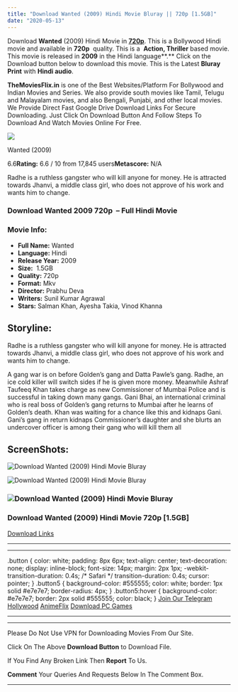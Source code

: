 ```yaml
---
title: "Download Wanted (2009) Hindi Movie Bluray || 720p [1.5GB]"
date: "2020-05-13"
---
```


Download **Wanted** (2009) Hindi Movie in [**720p**](https://1moviesflix.com/720p-movies/). This is a Bollywood Hindi movie and available in **720p**  quality. This is a  **Action, Thriller** based movie. This movie is released in **2009** in the Hindi language**.** Click on the Download button below to download this movie. This is the Latest **Bluray Print** with **Hindi audio**.

**TheMoviesFlix.in** is one of the Best Websites/Platform For Bollywood and Indian Movies and Series. We also provide south movies like Tamil, Telugu and Malayalam movies, and also Bengali, Punjabi, and other local movies. We Provide Direct Fast Google Drive Download Links For Secure Downloading. Just Click On Download Button And Follow Steps To Download And Watch Movies Online For Free.

[![](https://m.media-amazon.com/images/M/MV5BYjI4ZTNmZTYtNTFhZC00Y2RkLTgyM2YtYmZkODZjNWNhMTQyXkEyXkFqcGdeQXVyODE5NzE3OTE@._V1_SX300.jpg)](https://www.imdb.com/title/tt1084972/ "Wanted")

Wanted (2009)

6.6**Rating:** 6.6 / 10 from 17,845 users**Metascore:** N/A

Radhe is a ruthless gangster who will kill anyone for money. He is attracted towards Jhanvi, a middle class girl, who does not approve of his work and wants him to change.

### Download Wanted 2009 720p  – Full Hindi Movie

### Movie Info:

- **Full Name:** Wanted
- **Language:** Hindi
- **Release Year:** 2009
- **Size:**  1.5GB
- **Quality:** 720p
- **Format:** Mkv
- **Director:** Prabhu Deva
- **Writers:** Sunil Kumar Agrawal
- **Stars:** Salman Khan, Ayesha Takia, Vinod Khanna

## Storyline:

Radhe is a ruthless gangster who will kill anyone for money. He is attracted towards Jhanvi, a middle class girl, who does not approve of his work and wants him to change.

A gang war is on before Golden’s gang and Datta Pawle’s gang. Radhe, an ice cold killer will switch sides if he is given more money. Meanwhile Ashraf Taufeeq Khan takes charge as new Commissioner of Mumbai Police and is successful in taking down many gangs. Gani Bhai, an international criminal who is real boss of Golden’s gang returns to Mumbai after he learns of Golden’s death. Khan was waiting for a chance like this and kidnaps Gani. Gani’s gang in return kidnaps Commissioner’s daughter and she blurts an undercover officer is among their gang who will kill them all

## ScreenShots:

![Download Wanted (2009) Hindi Movie Bluray](https://4.bp.blogspot.com/-HcZuFBzhv0A/VxyyzsmzetI/AAAAAAAABbw/oXhWY19Ip0IYacOvqo5c0UODk9aBKqlbQCLcB/s1600/Wanted__2009_-_BRRip-720p-x264-CharmeLeon__10_.png)

![Download Wanted (2009) Hindi Movie Bluray](https://i.pinimg.com/originals/63/08/0f/63080f4bceeb8afbc8b4608775e3a3e3.png)

### ![Download Wanted (2009) Hindi Movie Bluray](https://i.ytimg.com/vi/DTgAxTYJX9w/maxresdefault.jpg)

### Download Wanted (2009) Hindi Movie 720p \[1.5GB\]

[Download Links](https://1moviesflix.com?a270777880=blJDVjdDdzAwcjJUc3cvWEU4RUk5WWNNOFBJMlA5MDNMNk5mdUJrREkxb2U5cEo1bVIraldJNGRTVGRObFA1QVhpNFB1TExmNDQ3N0FGcEozQXUzaTRFOW1uU1YzbUdJVFlSVnBlZTV3cjA9)

* * *

* * *

.button { color: white; padding: 8px 6px; text-align: center; text-decoration: none; display: inline-block; font-size: 14px; margin: 2px 1px; -webkit-transition-duration: 0.4s; /\* Safari \*/ transition-duration: 0.4s; cursor: pointer; } .button5 { background-color: #555555; color: white; border: 1px solid #e7e7e7; border-radius: 4px; } .button5:hover { background-color: #e7e7e7; border: 2px solid #555555; color: black; } [Join Our Telegram](http://gdrivepro.xyz/join.php) [Hollywood](https://moviesverse.com/) [AnimeFlix](https://animeflix.in/) [Download PC Games](https://gamesflix.net/)  

* * *

* * *

  

Please Do Not Use VPN for Downloading Movies From Our Site.

Click On The Above **Download Button** to Download File.

If You Find Any Broken Link Then **Report** To Us.

**Comment** Your Queries And Requests Below In The Comment Box.

* * *
